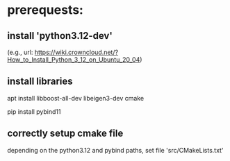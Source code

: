# prerequests: 

## install 'python3.12-dev'

(e.g., url: https://wiki.crowncloud.net/?How_to_Install_Python_3_12_on_Ubuntu_20_04)

## install libraries 

apt install libboost-all-dev libeigen3-dev cmake 

pip install pybind11

## correctly setup cmake file

depending on the python3.12 and pybind paths, set file 'src/CMakeLists.txt'
